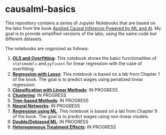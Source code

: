 # causalml-basics

This repository contains a series of Jupyter Notebooks that are based on the labs from the book [Applied Causal Inference Powered by ML and AI](https://causalml-book.org). My goal is to provide simplified versions of the labs, using the same code but different datasets.

The notebooks are organized as follows:

1. [**OLS and Overfitting**](notebooks/OLS.ipynb): This notebook shows the basic functionalities of `statsmodels` and `pyfixest` for linear regression with the case of overfitting.
2. [**Regression with Lasso**](notebooks/Lasso.ipynb): This notebook is based on a lab from Chapter 1 of the book. The goal is to predict wages using penalized linear regression.
3. [**Classification with Linear Methods**](notebooks/Classification.ipynb): IN PROGRESS
4. [**Clustering**](notebooks/Clustering.ipynb): IN PROGRESS
5. [**Tree-based Methods**](notebooks/Trees.ipynb): IN PROGRESS
6. [**Neural Networks**](notebooks/Neural_Networks.ipynb): IN PROGRESS
7. [**Regression using ML**](notebooks/ML.ipynb): This notebook is based on a lab from Chapter 9 of the book. The goal is to predict wages using non-linear models.
8. [**Double/Debiased ML**](notebooks/DML.ipynb): IN PROGRESS
9. [**Heterogeneous Treatment Effects**](notebooks/CATE.ipynb): IN PROGRESS

<!-- 8. [**Wage Gap based on Sex using Lasso**](notebooks/Wage_Gap_Lasso.ipynb): This notebook is based on a lab from Chapter 1 of the book. The goal is to explain the wage gap based on observed characteristics and unobserved factors. -->